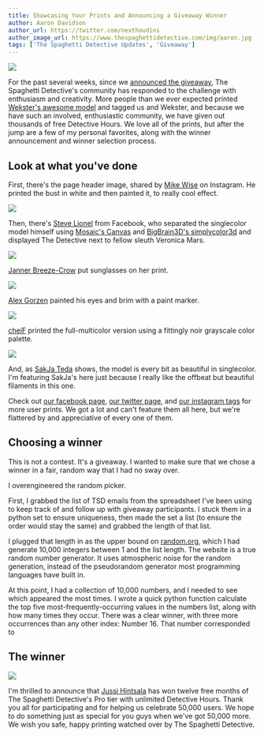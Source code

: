 ```yaml
---
title: Showcasing Your Prints and Announcing a Giveaway Winner
author: Aaron Davidson
author_url: https://twitter.com/nexthoudini
author_image_url: https://www.thespaghettidetective.com/img/aaron.jpg
tags: ['The Spaghetti Detective Updates', 'Giveaway']
---
```


![](/img/blogs/userprints/mike_wise.jpg)

For the past several weeks, since we [announced the giveaway](https://www.thespaghettidetective.com/blog/2021/02/27/bringing-the-detective-to-life/), The Spaghetti Detective's community has responded to the challenge with enthusiasm and creativity. More people than we ever expected printed [Wekster's awesome model](https://www.patreon.com/posts/spaghetti-48229606) and tagged us and Wekster, and because we have such an involved, enthusiastic community, we have given out thousands of free Detective Hours. We love all of the prints, but after the jump are a few of my personal favorites, along with the winner announcement and winner selection process.

<!--truncate-->

## Look at what you've done

First, there's the page header image, shared by [Mike Wise](https://www.instagram.com/p/CMUm5IGnBi3Pz747R7_y7CcmSEa59LCGWskk_U0/) on Instagram. He printed the bust in white and then painted it, to really cool effect.

![](/img/blogs/userprints/steve_lionel.jpg)

Then, there's [Steve Lionel](https://www.facebook.com/steve.lionel.7/posts/4117557678276674) from Facebook, who separated the singlecolor model himself using [Mosaic's Canvas](https://www.mosaicmfg.com/products/canvas) and [BigBrain3D's simplycolor3d](https://www.bigbrain3d.com/product/simplycolor3d-software-to-make-any-3d-print-multicolor/) and displayed The Detective next to fellow sleuth Veronica Mars.

![](/img/blogs/userprints/janner_breeze-crow.jpg)

[Janner Breeze-Crow](https://twitter.com/breeze_crow/status/1366870226810331141) put sunglasses on her print.

![](/img/blogs/userprints/alex_gorzen.jpg)

[Alex Gorzen](https://twitter.com/Zeusandhera/status/1366252376659746818) painted his eyes and brim with a paint marker.

![](/img/blogs/userprints/chieF.jpg)

[cheiF](https://twitter.com/sp3cialk/status/1366820161257373701) printed the full-multicolor version using a fittingly noir grayscale color palette.

![](/img/blogs/userprints/sakja_teda.jpg)

And, as [SakJa Teda](https://twitter.com/SakJaTeda/status/1368888338690801669) shows, the model is every bit as beautiful in singlecolor. I'm featuring SakJa's here just because I really like the offbeat but beautiful filaments in this one.

Check out [our facebook page](https://www.facebook.com/thespaghettidetective), [our twitter page](https://twitter.com/thespaghettispy), and [our instagram tags](https://www.instagram.com/the.spaghetti.detective/tagged/) for more user prints. We got a lot and can't feature them all here, but we're flattered by and appreciative of every one of them.

## Choosing a winner

This is not a contest. It's a giveaway. I wanted to make sure that we chose a winner in a fair, random way that I had no sway over.

I overengineered the random picker.

First, I grabbed the list of TSD emails from the spreadsheet I've been using to keep track of and follow up with giveaway participants. I stuck them in a python set to ensure uniqueness, then made the set a list (to ensure the order would stay the same) and grabbed the length of that list.

I plugged that length in as the upper bound on [random.org](https://www.random.org/integers/?mode=advanced), which I had generate 10,000 integers between 1 and the list length. The website is a true random number generator. It uses atmospheric noise for the random generation, instead of the pseudorandom generator most programming languages have built in.

At this point, I had a collection of 10,000 numbers, and I needed to see which appeared the most times. I wrote a quick python function calculate the top five most-frequently-occurring values in the numbers list, along with how many times they occur. There was a clear winner, with three more occurrences than any other index: Number 16. That number corresponded to

## The winner

![](/img/blogs/userprints/jussi_hintsala.jpg)

I'm thrilled to announce that [Jussi Hintsala](https://twitter.com/Jussihin/status/1367227633168171009?s=19) has won twelve free months of The Spaghetti Detective's Pro tier with unlimited Detective Hours. Thank you all for participating and for helping us celebrate 50,000 users. We hope to do something just as special for you guys when we've got 50,000 more. We wish you safe, happy printing watched over by The Spaghetti Detective.
